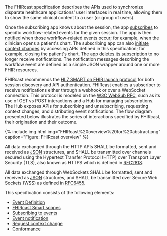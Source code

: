 The FHIRcast specification describes the APIs used to synchronize disparate healthcare applications' user interfaces in real time,  allowing them to show the same clinical content to a user (or group of users). 

Once the subscribing app knows about the session, the app [subscribes](2-3-subscribing.html#subscribing-and-unsubscribing) to specific workflow-related events for the given session. The app is then [notified](2-4-eventNotification.html) when those workflow-related events occur; for example, when the clinician opens a patient's chart. The subscribing app can also [initiate context changes](2-5-requestContextChange.html) by accessing APIs defined in this specification; for example, closing the patient's chart. The app [deletes its subscription](2-3-subscribing.html#unsubscribe) to no longer receive notifications. The notification messages describing the workflow event are defined as a simple JSON wrapper around one or more FHIR resources.

FHIRcast recommends the [HL7 SMART on FHIR launch protocol](http://www.hl7.org/fhir/smart-app-launch) for both session discovery and API authentication. FHIRcast enables a subscriber to receive notifications either through a webhook or over a WebSocket connection. This protocol is modeled on the [W3C WebSub RFC](https://www.w3.org/TR/websub/), such as its use of GET vs POST interactions and a Hub for managing subscriptions. The Hub exposes APIs for subscribing and unsubscribing, requesting context changes, and distributing event notifications. The flow diagram presented below illustrates the series of interactions specified by FHIRcast, their origination and their outcome.

{% include img.html img="FHIRcast%20overview%20for%20abstract.png" caption="Figure: FHIRcast overview" %}

All data exchanged through the HTTP APIs SHALL be formatted, sent and received as [JSON](https://tools.ietf.org/html/rfc8259) structures, and SHALL be transmitted over channels secured using the Hypertext Transfer Protocol (HTTP) over Transport Layer Security (TLS), also known as HTTPS which is defined in [RFC2818](https://tools.ietf.org/html/rfc2818).

All data exchanged through WebSockets SHALL be formatted, sent and received as [JSON](https://tools.ietf.org/html/rfc8259) structures, and SHALL be transmitted over Secure Web Sockets (WSS) as defined in [RFC6455](https://tools.ietf.org/html/rfc6455).

This specification consists of the following elements:

* [Event Definition](2-1-EventDefinition.html)
* [FHIRcast Smart scopes](2-2-fhircastSmartScopes.html)
* [Subscribing to events](2-3-subscribing.html)
* [Event notification](2-4-eventNotification.html)
* [Request context change](2-5-requestContextChange.html)
* [Conformance](2-6-conformance.html)
